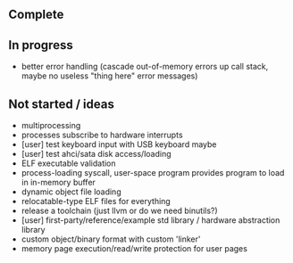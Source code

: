 ## Complete



## In progress

- better error handling (cascade out-of-memory errors up call stack, maybe no useless "thing here" error messages)

## Not started / ideas

- multiprocessing
- processes subscribe to hardware interrupts
- \[user\] test keyboard input with USB keyboard maybe
- \[user\] test ahci/sata disk access/loading
- ELF executable validation
- process-loading syscall, user-space program provides program to load in in-memory buffer
- dynamic object file loading
- relocatable-type ELF files for everything
- release a toolchain (just llvm or do we need binutils?)
- \[user\] first-party/reference/example std library / hardware abstraction library
- custom object/binary format with custom 'linker'
- memory page execution/read/write protection for user pages